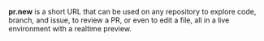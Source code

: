 **pr.new** is a short URL that can be used on any repository to explore code, branch, and issue, to review a PR, or even to edit a file, all in a live environment with a realtime preview.